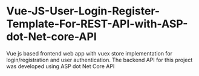 # Vue-JS-User-Login-Register-Template-For-REST-API-with-ASP-dot-Net-core-API
Vue js based frontend web app with vuex store implementation for login/registration and user authentication. The backend API for this project was developed using ASP  dot Net Core API
